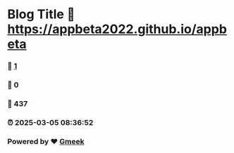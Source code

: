 # Blog Title :link: https://appbeta2022.github.io/appbeta 
### :page_facing_up: [1](https://appbeta2022.github.io/appbeta/tag.html) 
### :speech_balloon: 0 
### :hibiscus: 437 
### :alarm_clock: 2025-03-05 08:36:52 
### Powered by :heart: [Gmeek](https://github.com/Meekdai/Gmeek)
